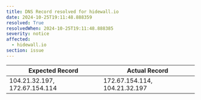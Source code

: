 ```yaml
---
title: DNS Record resolved for hidewall.io
date: 2024-10-25T19:11:48.888359
resolved: True
resolvedWhen: 2024-10-25T19:11:48.888385
severity: notice
affected:
  - hidewall.io
section: issue
---
```


| Expected Record  | Actual Record  |
|------------------|----------------|
| 104.21.32.197, 172.67.154.114 | 172.67.154.114, 104.21.32.197 |
